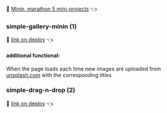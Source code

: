 :runner: [Minin, marathon 5 mini-projects](https://vladilen.ru/marathon) :point_left:

### simple-gallery-minin (1)
:eyes: [link on deploy](https://redvoxdev.github.io/simple-gallery-minin/) :point_left:

#### additional functional: 
When the page loads each time new images are uploaded from [unsplash.com](unsplash.com) with the corresponding titles

### simple-drag-n-drop (2)
:eyes: [link on deploy](https://redvoxdev.github.io/simple-gallery-minin/drag-n-drop) :point_left: